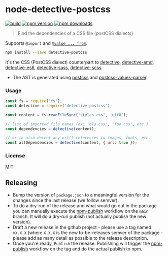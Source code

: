 # node-detective-postcss

[![build](https://img.shields.io/github/actions/workflow/status/dependents/node-detective-postcss/node.js.yml?branch=main&label=CI&logo=github)](https://github.com/dependents/node-detective-postcss/actions/workflows/node.js.yml?query=branch%3Amain)
[![npm version](https://img.shields.io/npm/v/detective-postcss)](https://www.npmjs.com/package/detective-postcss) [![npm downloads](https://img.shields.io/npm/dm/detective-postcss)](https://www.npmjs.com/package/detective-postcss)

> Find the dependencies of a CSS file (postCSS dialects)

Supports `@import` and [`@value ... from`](https://github.com/css-modules/postcss-icss-values).

```sh
npm install --save detective-postcss
```

It's the CSS (PostCSS dialect) counterpart to [detective](https://github.com/browserify/detective), [detective-amd](https://github.com/dependents/node-detective-amd), [detective-es6](https://github.com/dependents/node-detective-es6), [detective-sass](https://github.com/dependents/node-detective-sass), [detective-scss](https://github.com/dependents/node-detective-scss).

- The AST is generated using [postcss](https://github.com/postcss/postcss) and [postcss-values-parser](https://github.com/shellscape/postcss-values-parser).

### Usage

```js
const fs = require('fs');
const detective = require('detective-postcss');

const content = fs.readFileSync('styles.css', 'utf8');

// list of imported file names (ex: 'bla.css', 'foo.css', etc.)
const dependencies = detective(content);

// or to also detect any url() references to images, fonts, etc.
const allDependencies = detective(content, { url: true });
```

### License

MIT

## Releasing

- Bump the version of `package.json` to a meaningful version for the changes since the last release (we follow semver).
- To do a dry-run of the release and what would go out in the package you can manually execute the [npm-publish](https://github.com/dependents/node-detective-postcss/actions/workflows/npm-publish.yml) workflow on the `main` branch. It will do a dry-run publish (not actually publish the new version).
- Draft a new release in the github project - please use a tag named `vX.X.X` (where `X.X.X` is the new to-be-releases semver of the package - please add as many detail as possible to the release description.
- Once you're ready, `Publish` the release. Publishing will trigger the [npm-publish](https://github.com/dependents/node-detective-postcss/actions/workflows/npm-publish.yml) workflow on the tag and do the actual publish to npm.
